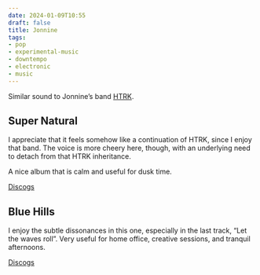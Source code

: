 ```yaml
---
date: 2024-01-09T10:55
draft: false
title: Jonnine
tags:
- pop
- experimental-music
- downtempo
- electronic
- music
---
```

Similar sound to Jonnine’s band [HTRK](htrk.md).

## Super Natural

I appreciate that it feels somehow like a continuation of HTRK, since I enjoy that band. The voice is more cheery here, though, with an underlying need to detach from that HTRK inheritance.

A nice album that is calm and useful for dusk time.

[Discogs](https://www.discogs.com/master/1655025-Jonnine-Super-Natural)

## Blue Hills

I enjoy the subtle dissonances in this one, especially in the last track, “Let the waves roll”. Very useful for home office, creative sessions, and tranquil afternoons.

[Discogs](https://www.discogs.com/master/1780285-Jonnine-Blue-Hills)